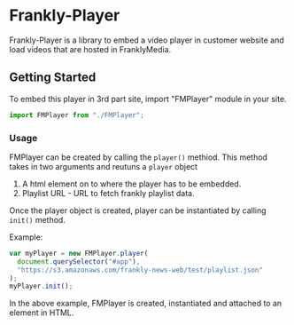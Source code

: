 # Frankly-Player

Frankly-Player is a library to embed a video player in customer website and load videos that are hosted in FranklyMedia.

## Getting Started

To embed this player in 3rd part site, import "FMPlayer" module in your site.

```javascript
import FMPlayer from "./FMPlayer";
```

### Usage

FMPlayer can be created by calling the `player()` methiod. This method takes in two arguments and reutuns a `player` object

1. A html element on to where the player has to be embedded.
2. Playlist URL - URL to fetch frankly playlist data.

Once the player object is created, player can be instantiated by calling `init()` method.

Example:

```javascript
var myPlayer = new FMPlayer.player(
  document.querySelector("#app"),
  "https://s3.amazonaws.com/frankly-news-web/test/playlist.json"
);
myPlayer.init();
```

In the above example, FMPlayer is created, instantiated and attached to an element in HTML.
